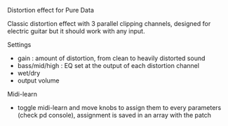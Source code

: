 Distortion effect for Pure Data

Classic distortion effect with 3 parallel clipping channels, designed for electric guitar but it should work with any input. 

Settings

- gain : amount of distortion, from clean to heavily distorted sound
- bass/mid/high : EQ set at the output of each distortion channel
- wet/dry
- output volume

Midi-learn

- toggle midi-learn and move knobs to assign them to every parameters (check pd console), assignment is saved in an array with the patch
